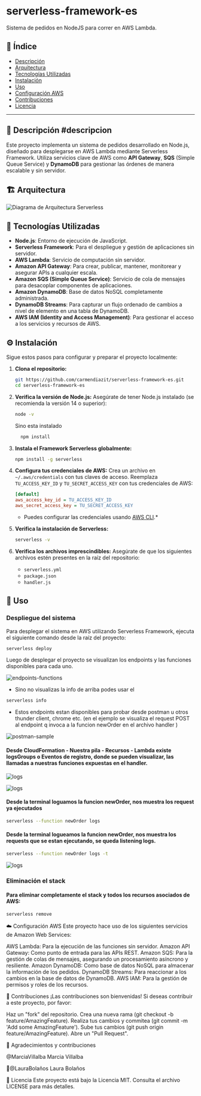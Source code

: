 # serverless-framework-es


Sistema de pedidos en NodeJS para correr en AWS Lambda.

## 📄 Índice

- [Descripción](#descripción)
- [Arquitectura](#arquitectura) 
- [Tecnologías Utilizadas](#tecnologías-utilizadas)
- [Instalación](#instalación)
- [Uso](#uso)
- [Configuración AWS](#configuración-aws)
- [Contribuciones](#contribuciones)
- [Licencia](#licencia)

---

## 📝 Descripción #descripcion

Este proyecto implementa un sistema de pedidos desarrollado en Node.js, diseñado para desplegarse en AWS Lambda mediante Serverless Framework. Utiliza servicios clave de AWS como **API Gateway**, **SQS** (Simple Queue Service) y **DynamoDB** para gestionar las órdenes de manera escalable y sin servidor.

## 🏗️ Arquitectura


![Diagrama de Arquitectura Serverless](assets/architecture-diagram.png)



## 🚀 Tecnologías Utilizadas

* **Node.js**: Entorno de ejecución de JavaScript.
* **Serverless Framework**: Para el despliegue y gestión de aplicaciones sin servidor.
* **AWS Lambda**: Servicio de computación sin servidor.
* **Amazon API Gateway**: Para crear, publicar, mantener, monitorear y asegurar APIs a cualquier escala.
* **Amazon SQS (Simple Queue Service)**: Servicio de cola de mensajes para desacoplar componentes de aplicaciones.
* **Amazon DynamoDB**: Base de datos NoSQL completamente administrada.
* **DynamoDB Streams**: Para capturar un flujo ordenado de cambios a nivel de elemento en una tabla de DynamoDB.
* **AWS IAM (Identity and Access Management)**: Para gestionar el acceso a los servicios y recursos de AWS.

## ⚙️ Instalación

Sigue estos pasos para configurar y preparar el proyecto localmente:

1.  **Clona el repositorio:**

    ```bash
    git https://github.com/carmendiazit/serverless-framework-es.git
    cd serverless-framework-es
    ```

2.  **Verifica la versión de Node.js:**
    Asegúrate de tener Node.js instalado (se recomienda la versión 14 o superior):

    ```bash
    node -v
    ```
    Sino esta instalado 
    ```bash 
      npm install 

3.  **Instala el Framework Serverless globalmente:**

    ```bash
    npm install -g serverless
    ```

4.  **Configura tus credenciales de AWS:**
    Crea un archivo en `~/.aws/credentials` con tus claves de acceso. Reemplaza `TU_ACCESS_KEY_ID` y `TU_SECRET_ACCESS_KEY` con tus credenciales de AWS:

    ```ini
    [default]
    aws_access_key_id = TU_ACCESS_KEY_ID
    aws_secret_access_key = TU_SECRET_ACCESS_KEY
    ```

    * Puedes configurar las credenciales usando [AWS CLI](https://aws.amazon.com/cli/).*

5.  **Verifica la instalación de Serverless:**

    ```bash
    serverless -v
    ```

6.  **Verifica los archivos imprescindibles:**
    Asegúrate de que los siguientes archivos estén presentes en la raíz del repositorio:
    * `serverless.yml`
    * `package.json`
    * `handler.js`

## 🚀 Uso

### Despliegue del sistema

Para desplegar el sistema en AWS utilizando Serverless Framework, ejecuta el siguiente comando desde la raíz del proyecto:

```bash
serverless deploy
```
Luego de desplegar el proyecto se visualizan los endpoints y las funciones disponibles para cada uno.

![endpoints-functions](assets/endpoints-functions.png)


- Sino no visualizas la info de arriba podes usar el 
```bash
serverless info
```
- Estos endpoints estan disponibles para probar desde postman u otros thunder client, chrome etc.
(en el ejemplo se visualiza el request POST al endpoint q invoca a la funcion newOrder en el archivo handler )

![postman-sample](assets/postman-sample.png)


#### Desde CloudFormation - Nuestra pila - Recursos - Lambda  existe logsGroups o Eventos de registro, donde se pueden visualizar, las llamadas a nuestras funciones expuestas en el handler.

![logs](assets/monitoreo.png)


![logs](assets/eventos-registro.png)


#### Desde la terminal loguamos la funcion  newOrder, nos muestra los request ya ejecutados
```bash
serverless --function newOrder logs 

```



#### Desde la terminal logueamos la funcion  newOrder, nos muestra los requests que se estan ejecutando, se queda listening logs.
```bash
serverless --function newOrder logs -t
```
![logs](assets/logs_t.png)

### Eliminación el stack 
#### Para eliminar completamente el stack y todos los recursos asociados de AWS:
```bash
serverless remove
```
☁️ Configuración AWS
Este proyecto hace uso de los siguientes servicios de Amazon Web Services:

AWS Lambda: Para la ejecución de las funciones sin servidor.
Amazon API Gateway: Como punto de entrada para las APIs REST.
Amazon SQS: Para la gestión de colas de mensajes, asegurando un procesamiento asíncrono y resiliente.
Amazon DynamoDB: Como base de datos NoSQL para almacenar la información de los pedidos.
DynamoDB Streams: Para reaccionar a los cambios en la base de datos de DynamoDB.
AWS IAM: Para la gestión de permisos y roles de los recursos.

🤝 Contribuciones
¡Las contribuciones son bienvenidas! Si deseas contribuir a este proyecto, por favor:

Haz un "fork" del repositorio.
Crea una nueva rama (git checkout -b feature/AmazingFeature).
Realiza tus cambios y commitea (git commit -m 'Add some AmazingFeature').
Sube tus cambios (git push origin feature/AmazingFeature).
Abre un "Pull Request".

🤝 Agradecimientos y contribuciones 

@MarciaVillalba Marcia Villalba 

🤝@LauraBolaños Laura Bolaños

📄 Licencia
Este proyecto está bajo la Licencia MIT. Consulta el archivo LICENSE para más detalles.


